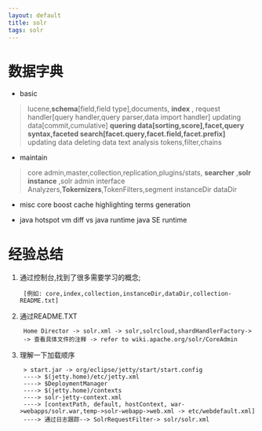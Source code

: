 ```yaml
---
layout: default
title: solr
tags: solr 
---
```

# 数据字典
* basic

> lucene,**schema**[field,field type],documents, **index** ,
> request handler[query handler,query parser,data import handler]
updating data[commit,cumulative]
**quering data[sorting,score],facet,query syntax,faceted search[facet.query,facet.field,facet.prefix]**
updating data
deleting data
text analysis
tokens,filter,chains

* maintain

> core admin,master,collection,replication,plugins/stats, **searcher** ,**solr instance** ,solr admin interface
Analyzers,**Tokernizers**,TokenFilters,segment
> instanceDir dataDir

* misc
core boost cache highlighting terms generation

* java
hotspot vm diff vs java runtime java SE runtime 

# 经验总结
1. 通过控制台,找到了很多需要学习的概念;  

        [例如: core,index,collection,instanceDir,dataDir,collection-README.txt]

2. 通过README.TXT

        Home Director -> solr.xml -> solr,solrcloud,shardHandlerFactory-> 
        -> 查看具体文件的注释 -> refer to wiki.apache.org/solr/CoreAdmin

3. 理解一下加载顺序

        > start.jar -> org/eclipse/jetty/start/start.config
        ----> $(jetty.home)/etc/jetty.xml
        ----> $DeploymentManager
        ----> $(jetty.home)/contexts
        ----> solr-jetty-context.xml
        ----> [contextPath, default, hostContext, war->webapps/solr.war,temp->solr-webapp->web.xml -> etc/webdefault.xml]
        ----> 通过日志跟踪--> SolrRequestFilter-> solr/solr.xml 



